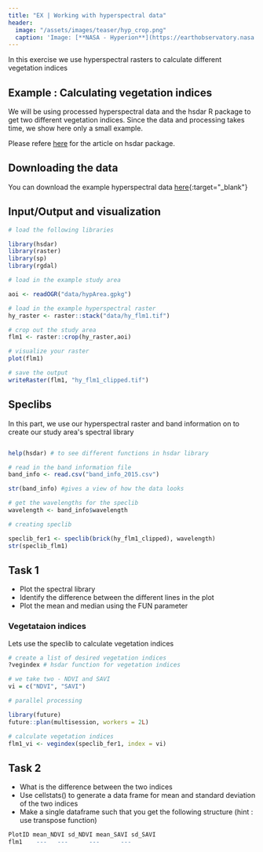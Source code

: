 ```yaml
---
title: "EX | Working with hyperspectral data"
header:
  image: "/assets/images/teaser/hyp_crop.png"
  caption: 'Image: [**NASA - Hyperion**](https://earthobservatory.nasa.gov/features/EO1Tenth/page3.php){:target="_blank"}'
---
```


In this exercise we use hyperspectral rasters to calculate different vegetation indices
<!--more-->


## Example : Calculating vegetation indices


We will be using processed hyperspectral data and the hsdar R package to get two different vegetation indices.
Since the data and processing takes time, we show here only a small example. 

Please refere [here](http://138.232.16.156/article/view/v089i12) for the article on hsdar package.

## Downloading the data 

You can download the example hyperspectral data [here](http://85.214.102.111/kili_data/){:target="_blank"}

## Input/Output and visualization

```r
# load the following libraries

library(hsdar)
library(raster)
library(sp)
library(rgdal)

# load in the example study area

aoi <- readOGR("data/hypArea.gpkg")

# load in the example hyperspectral raster
hy_raster <- raster::stack("data/hy_flm1.tif")

# crop out the study area
flm1 <- raster::crop(hy_raster,aoi)

# visualize your raster
plot(flm1)

# save the output
writeRaster(flm1, "hy_flm1_clipped.tif")

```
## Speclibs

In this part, we use our hyperspectral raster and band information on to create our study area's spectral library

```r

help(hsdar) # to see different functions in hsdar library

# read in the band information file 
band_info <- read.csv("band_info_2015.csv")

str(band_info) #gives a view of how the data looks

# get the wavelengths for the speclib
wavelength <- band_info$wavelength

# creating speclib  

speclib_fer1 <- speclib(brick(hy_flm1_clipped), wavelength)
str(speclib_flm1)

```
## Task 1

* Plot the spectral library
* Identify the difference between the different lines in the plot 
* Plot the mean and median using the FUN parameter

### Vegetataion indices

Lets use the speclib to calculate vegetation indices

```r
# create a list of desired vegetation indices
?vegindex # hsdar function for vegetation indices

# we take two - NDVI and SAVI
vi = c("NDVI", "SAVI")

# parallel processing

library(future)
future::plan(multisession, workers = 2L)

# calculate vegetation indices
flm1_vi <- vegindex(speclib_fer1, index = vi)
```

## Task 2

* What is the difference between the two indices
* Use cellstats() to generate a data frame for mean and standard deviation of the two indices
* Make a single dataframe such that you get the following structure (hint : use transpose function)

```r
PlotID mean_NDVI sd_NDVI mean_SAVI sd_SAVI
flm1	---	  ---      --- 	    ---
```
